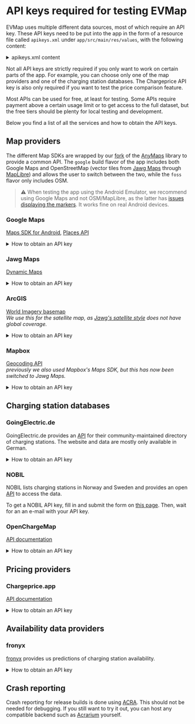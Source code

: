 API keys required for testing EVMap
===================================

EVMap uses multiple different data sources, most of which require an API key. These API keys need to
be put into the app in the form of a resource file called `apikeys.xml` under
`app/src/main/res/values`, with the following content:

<details>
<summary>apikeys.xml content</summary>

```xml

<resources>
   <string name="google_maps_key" templateMergeStrategy="preserve" translatable="false">
      insert your Google Maps key here
   </string>
   <string name="mapbox_key" translatable="false">
      insert your Mapbox key here
   </string>
   <string name="jawg_key" translatable="false">
      insert your Jawg Maps key here
   </string>
   <string name="arcgis_key" translatable="false">
      insert your ArcGIS Maps key here
   </string>
   <string name="goingelectric_key" translatable="false">
      insert your GoingElectric key here
   </string>
   <string name="openchargemap_key" translatable="false">
      insert your OpenChargeMap key here
   </string>
   <string name="fronyx_key" translatable="false">
      insert your Fronyx key here
   </string>
   <string name="acra_credentials" translatable="false">
      insert your ACRA crash reporting credentials here
   </string>
   <string name="nobil_key" translatable="false">
      insert your nobil key here
   </string>
</resources>
```

</details>

Not all API keys are strictly required if you only want to work on certain parts of the app. For
example, you can choose only one of the map providers and one of the charging station databases. The
Chargeprice API key is also only required if you want to test the price comparison feature.

Most APIs can be used for free, at least for testing. Some APIs require payment above a certain
usage limit or to get access to the full dataset, but the free tiers should be plenty for local
testing and development.

Below you find a list of all the services and how to obtain the API keys.

Map providers
-------------

The different Map SDKs are wrapped by our [fork](https://github.com/ev-map/AnyMaps) of the
[AnyMaps](https://github.com/sharenowTech/AnyMaps) library to provide a common API. The `google`
build flavor of the app includes both Google Maps and OpenStreetMap (vector tiles from
[Jawg Maps](https://www.jawg.io/en/) through [MapLibre](https://maplibre.org/)) and allows the user
to switch between the two, while the `foss` flavor only includes OSM.

> ⚠️ When testing the app using the Android Emulator, we recommend using Google Maps and not
> OSM/MapLibre, as the latter has
[issues displaying the markers](https://github.com/mapbox/mapbox-gl-native/issues/10829). It works fine on real Android devices.

### Google Maps

[Maps SDK for Android](https://developers.google.com/maps/documentation/android-sdk/overview),
[Places API](https://developers.google.com/maps/documentation/places/android-sdk/overview)

<details>
<summary>How to obtain an API key</summary>

1. Log in to the [Google API console](https://console.developers.google.com/) with your Google
   account
2. Create a new project, or select an existing one that you want to use
3. Under *APIs & Services → Library*, enable
   the [Maps SDK for Android](https://console.cloud.google.com/apis/library/maps-android-backend.googleapis.com)
   and [Places API](https://console.cloud.google.com/apis/library/places-backend.googleapis.com).
4. Under *APIs & Services → Credentials*, click on *Create credentials → API Key*
5. Copy the displayed key to your `apikeys.xml` file.

</details>

### Jawg Maps

[Dynamic Maps](https://www.jawg.io/docs/apidocs/maps/)

<details>
<summary>How to obtain an API key</summary>

1. [Sign up](https://www.jawg.io/lab) for a Jawg account
2. Under [Access Tokens](https://www.jawg.io/lab/access-tokens), copy your default access token or
   create a new one. Do not restrict it to a specific origin (this setting is not compatible with
   Android apps).

</details>

### ArcGIS

[World Imagery basemap](https://www.arcgis.com/home/item.html?id=10df2279f9684e4a9f6a7f08febac2a9)\
*We use this for the satellite map, as [Jawg's satellite
style](https://blog.jawg.io/satellite-imaging/) does not have global coverage.*

<details>
<summary>How to obtain an API key</summary>

1. [Sign up](https://developers.arcgis.com/dashboard/) for an ArcGIS developer account
2. In the dashboard, copy your default API key or create a new one. It has to have access to the
   "Basemaps" service.

</details>

### Mapbox

[Geocoding API](https://docs.mapbox.com/api/search/geocoding/)\
*previously we also used Mapbox's Maps SDK, but this has now been switched to Jawg Maps.*

<details>
<summary>How to obtain an API key</summary>

1. [Sign up](https://account.mapbox.com/auth/signup) for a Mapbox account
2. Under [Access Tokens](https://account.mapbox.com/access-tokens/), create a new access token
3. Set a name for the scope and enable only the preselected public scopes. Do not restrict the token
   to a specific URL (this setting is not compatible with Android apps)

</details>

Charging station databases
--------------------------

### **GoingElectric.de**

GoingElectric.de provides an [API](https://www.goingelectric.de/stromtankstellen/api/) for their
community-maintained directory of charging stations. The website and data are mostly only available
in German.

<details>
<summary>How to obtain an API key</summary>

1. [Sign up](https://www.goingelectric.de/forum/ucp.php?mode=register) for an account in the
   GoingElectric.de forum. The registration page can be switched to English using the dropdown menu
   under "Sprache". Then, agree to the registration terms.
2. Fill in your desired username, password and email address and submit the registration form. You
   do not need to fill the information under *GoingElectric Usermap*.
3. Verify your account by clicking on the link in the email you received
4. [Log in](https://www.goingelectric.de/forum/ucp.php?mode=login) to the GoingElectric forum
5. Go to [this link](https://www.goingelectric.de/stromtankstellen/api/new/) to request access to
   the API. This page is only available in German. You need to fill in the following data:
   - name / company (*Name / Firma*)
   - street address (*Straße, Nr.*)
   - postal code, town (*Postleitzahl, Ort*)
   - country (*Land*)
   - email address (*E-Mail Adresse*)
   - website (*Webseite*, optional)
   - phone number (*Telefonnummer*, optional)
   - name of the app (*Name der App*): EVMap
   - app website (*Webseite der App*): https://github.com/ev-map/EVMap
   - description (*kurze Beschreibung der App*): please explain that you would like to contribute to
     the development of EVMap and therefore need access to the GoingElectric.de API.
   - Referrer (*Herkunft*): leave this field blank!
6. When your access to the API is approved, you can access the
   [API console](https://www.goingelectric.de/stromtankstellen/api/ucp/) to retrieve your API key.

</details>

### **NOBIL**

NOBIL lists charging stations in Norway and Sweden and provides an open
[API](https://info.nobil.no/api) to access the data.

To get a NOBIL API key, fill in and submit the form on [this page](https://info.nobil.no/api).
Then, wait for an an e-mail with your API key.

### **OpenChargeMap**

[API documentation](https://openchargemap.org/site/develop/api)

<details>
<summary>How to obtain an API key</summary>

1. [Sign up](https://openchargemap.org/site/loginprovider/register) for an account at OpenChargeMap
2. Go to the [My Apps](https://openchargemap.org/site/profile/applications) page and click
   *Register an application*
3. Enter the name of the app (EVMap) and website (https://github.com/ev-map/EVMap), and in the
   description field describe that you would like to contribute to the development of EVMap and
   therefore need access to the OpenChargeMap API. Do not tick the *List App in Public Showcase*
   box. Then, click *save*.
4. Your API key will appear on the
   [My Apps](https://openchargemap.org/site/profile/applications) page.

</details>

Pricing providers
-----------------

### Chargeprice.app

[API documentation](https://github.com/chargeprice/chargeprice-api-docs)

<details>
<summary>How to obtain an API key</summary>

Since February 2022, the Chargeprice API is no longer available for free to new customers. However,
you can use their
[staging API](https://github.com/chargeprice/chargeprice-api-docs/blob/master/test_the_api.md)
for free to test the Chargeprice features. This is already
[configured](https://github.com/ev-map/EVMap/blob/master/app/src/debug/res/values/donottranslate.xml)
by default for the debug version of the app, so you can leave the `chargeprice_key` field in your
new `app/src/main/res/values/apikeys.xml` file blank. Note that the staging API contains only a
limited dataset, so it only outputs prices for certain charge point operators and payment plans (see
[here](https://docs.google.com/document/d/14zlFr5IEhhR3uGXO5QePKjNUQANVwA-Ba-cZbOCiOBk/edit) for
details).

In case you want to pay for access to the full Chargeprice API, check out their
[API docs](https://github.com/chargeprice/chargeprice-api-docs) on GitHub and contact them at
[sales@chargeprice.net](mailto:sales@chargeprice.net).
</details>

Availability data providers
---------------------------

### fronyx

[fronyx](https://fronyx.io/) provides us predictions of charging station availability.

<details>
<summary>How to obtain an API key</summary>

The API is not publicly available, contact [fronyx](https://fronyx.io/contact-us/) to get an API
key and documentation.

If you don't want to test this functionality, simply leave the API key blank.
</details>

Crash reporting
---------------

Crash reporting for release builds is done using [ACRA](https://github.com/ACRA/acra).
This should not be needed for debugging.
If you still want to try it out, you can host any compatible backend such as
[Acrarium](https://github.com/F43nd1r/Acrarium/) yourself.
